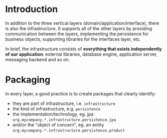 # Introduction

In addition to the three vertical layers (domain/application/interface), there is also the infrastructure. It supports 
all of the other layers by providing communication between the layers, implementing the persistence for business
 objects, supporting libraries for the interfaces layer, etc.

In brief, the infrastructure consists of **everything that exists independently of our application**: external libraries, 
database engine, application server, messaging backend and so on.

# Packaging

In every layer, a good practice is to create packages that clearly identify:

- they are part of infrastructure, i.e. `infrastructure`
- the kind of infrastructure, e.g. `persistence`
- the implementation/technology, eg. jpa `org.mycompany.*.infrastructure.persistence.jpa`
- and/or the "object of concern", eg. an entity `org.mycompany.*.infrastructure.persistence.product`